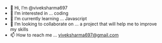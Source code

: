 - 👋 Hi, I’m @viveksharma697
- 👀 I’m interested in ... coding
- 🌱 I’m currently learning ... Javascript
- 💞️ I’m looking to collaborate on ... a project that will help me to improve my skills
- 📫 How to reach me ... viveksharma697@gmail.com

<!---
viveksharma697/viveksharma697 is a ✨ special ✨ repository because its `README.md` (this file) appears on your GitHub profile.
You can click the Preview link to take a look at your changes.
--->

